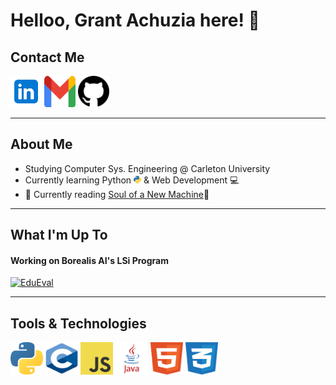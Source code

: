 # Helloo, Grant Achuzia here! 👋

## Contact Me 

[<img src="media\linkedin icon.svg" width="50" height="50">](https://www.linkedin.com/in/grant-achuzia-8259251b8/)
[<img src="media\Gmail icon.svg" width="50" height="50">](mailto:achuziaduby@gmail.com)
[<img src="media\github icon.svg" width="50" height="50">](https://github.com/GAchuzia)

---

## About Me <br>

- Studying Computer Sys. Engineering @ Carleton University
- Currently learning Python <img height="12" width="12" src="media/python.svg"/> & Web Development 💻
- 📖 Currently reading [Soul of a New Machine](https://en.wikipedia.org/wiki/The_Soul_of_a_New_Machine)📖 

---
## What I'm Up To
#### Working on Borealis AI's LSi Program  
[![EduEval](https://svg.bookmark.style/api?url=https://github.com/linguini1/EduEval&mode=dark&style=horizontal)](https://github.com/linguini1/EduEval)

---
## Tools & Technologies <br>

<img height="52" width="52" src="media/python.svg"/>
<img height="52" width="52" src="media/c.svg"/>
<img height="52" width="52" src="media/javascript.svg"/>
<img height="52" width="52" src="media/java.svg"/>
<img height="52" width="52" src="media/html5.svg"/>
<img height="52" width="52" src="media/css3.svg"/>


<!---
GAchuzia/GAchuzia is a ✨ special ✨ repository because its `README.md` (this file) appears on your GitHub profile.
You can click the Preview link to take a look at your changes.
--->
